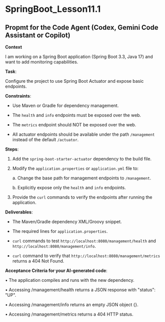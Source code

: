 # SpringBoot_Lesson11.1

## Propmt for the Code Agent (Codex, Gemini Code Assistant or Copilot)

**Context**

I am working on a Spring Boot application (Spring Boot 3.3, Java 17) and want to add monitoring capabilities.

**Task**:

Configure the project to use Spring Boot Actuator and expose basic endpoints.

**Constraints**:

- Use Maven or Gradle for dependency management.

- The `health` and `info` endpoints must be exposed over the web.

- The `metrics` endpoint should NOT be exposed over the web.

- All actuator endpoints should be available under the path `/management` instead of the default `/actuator`.

**Steps**:

1.  Add the `spring-boot-starter-actuator` dependency to the build file.

2.  Modify the `application.properties` or `application.yml` file to:

    a. Change the base path for management endpoints to `/management`.
    
    b. Explicitly expose only the `health` and `info` endpoints.
    
3.  Provide the `curl` commands to verify the endpoints after running the application.

**Deliverables**:

- The Maven/Gradle dependency XML/Groovy snippet.

- The required lines for `application.properties`.

- `curl` commands to test `http://localhost:8080/management/health` and `http://localhost:8080/management/info`.

- `curl` command to verify that `http://localhost:8080/management/metrics` returns a 404 Not Found.

**Acceptance Criteria for your AI-generated code**:

•	The application compiles and runs with the new dependency.

•	Accessing /management/health returns a JSON response with "status": "UP".

•	Accessing /management/info returns an empty JSON object {}.

•	Accessing /management/metrics returns a 404 HTTP status.
